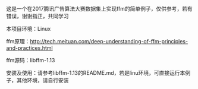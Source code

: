 这是一个在2017腾讯广告算法大赛数据集上实现ffm的简单例子，仅供参考，若有错误，谢谢指正，共同学习

本项目环境：Linux

ffm原理：http://tech.meituan.com/deep-understanding-of-ffm-principles-and-practices.html

ffm源码：libffm-1.13

安装及使用：请参考libffm-1.13的README.md，若是linu环境，可直接运行本例子，其他环境，请自行安装


